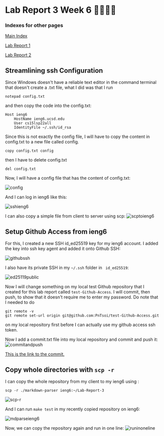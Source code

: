 # Lab Report 3 Week 6 🚨🚨🚨🚨
### Indexes for other pages
[Main Index](./../index.md)

[Lab Report 1](./../Lab-Report-1/lab-report-1-week-2.md)

[Lab Report 2](./../Lab-Report-2/lab-report-2-week-4.md)
## Streamlining ssh Configuration
Since Windows doesn't have a reliable text editor in the command terminal that doesn't create a .txt file, what I did was that I run

``` notepad config.txt ```

and then copy the code into the config.txt:

```
Host ieng6
    HostName ieng6.ucsd.edu
    User cs15lsp22all
    IdentityFile ~/.ssh/id_rsa
```
Since this is not exactly the config file, I will have to copy the content in config.txt to a new file called config.
```
copy config.txt config
```
then I have to delete config.txt
```
del config.txt
```
Now, I will have a config file that has the content of config.txt:

![config](./../Pictures/Lab-3/notepadconfig.jpg)

And I can log in ieng6 like this:

![sshieng6](./../Pictures/Lab-3/sshieng6.jpg)

I can also copy a simple file  from client to server using scp:
![scptoieng6](./../Pictures/Lab-3/scptoieng6.jpg)

## Setup Github Access from ieng6
For this, I created a new SSH id_ed25519 key for my ieng6 account. I added the key into ssh key agent and added it onto Github SSH:

![githubssh](./../Pictures/Lab-3/GithubSSH.jpg)

I also have its private SSH in my ``` ~/.ssh ``` folder in ``` id_ed25519```:

![ed25119public](./../Pictures/Lab-3/id255119.jpg)

Now I will change something on my local test Github repository that I created for this lab report called ```test-Github-Access```. I will commit, then push, to show that it doesn't require me to enter my password. Do note that I needed to do
```
git remote -v
git remote set-url origin git@github.com:PnTsoi/test-Github-Access.git
```
on my local repository first before I can actually use my github access ssh token.

Now I add a commit.txt file into my local repository and commit and push it:
![commitandpush](./../Pictures/Lab-3/commitandpush.jpg)

[This is the link to the commit.](https://github.com/PnTsoi/test-Github-Access/commit/af8b715546759be30991569d8a0e324989d2d8c2)

## Copy whole directories with ```scp -r```
I can copy the whole repository from my client to my ieng6 using :

```scp -r ./markdown-parser ieng6:~/Lab-Report-3```

![scp-r](./../Pictures/Lab-3/scp-r.jpg)

And I can run ```make test``` in my recently copied repository on ieng6:

![mdparseieng6](./../Pictures/Lab-3/mdparseieng6.jpg)

Now, we can copy the repository again and run in one line:
![runinoneline](./../Pictures/Lab-3/runinoneline.jpg)